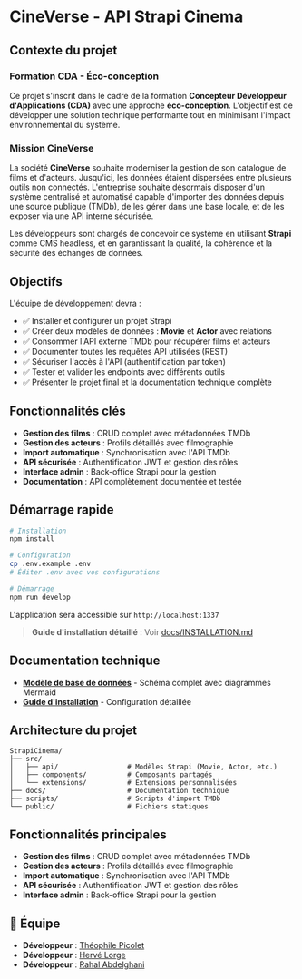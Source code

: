 #  CineVerse - API Strapi Cinema

## Contexte du projet

###  Formation CDA - Éco-conception

Ce projet s'inscrit dans le cadre de la formation **Concepteur Développeur d'Applications (CDA)** avec une approche **éco-conception**. L'objectif est de développer une solution technique performante tout en minimisant l'impact environnemental du système.

###  Mission CineVerse

La société **CineVerse** souhaite moderniser la gestion de son catalogue de films et d'acteurs. Jusqu'ici, les données étaient dispersées entre plusieurs outils non connectés. L'entreprise souhaite désormais disposer d'un système centralisé et automatisé capable d'importer des données depuis une source publique (TMDb), de les gérer dans une base locale, et de les exposer via une API interne sécurisée.

Les développeurs sont chargés de concevoir ce système en utilisant **Strapi** comme CMS headless, et en garantissant la qualité, la cohérence et la sécurité des échanges de données.

##  Objectifs

L'équipe de développement devra :

- ✅ Installer et configurer un projet Strapi
- ✅ Créer deux modèles de données : **Movie** et **Actor** avec relations
- ✅ Consommer l'API externe TMDb pour récupérer films et acteurs
- ✅ Documenter toutes les requêtes API utilisées (REST)
- ✅ Sécuriser l'accès à l'API (authentification par token)
- ✅ Tester et valider les endpoints avec différents outils
- ✅ Présenter le projet final et la documentation technique complète

##  Fonctionnalités clés

- **Gestion des films** : CRUD complet avec métadonnées TMDb
- **Gestion des acteurs** : Profils détaillés avec filmographie  
- **Import automatique** : Synchronisation avec l'API TMDb
- **API sécurisée** : Authentification JWT et gestion des rôles
- **Interface admin** : Back-office Strapi pour la gestion
- **Documentation** : API complètement documentée et testée

##  Démarrage rapide

```bash
# Installation
npm install

# Configuration
cp .env.example .env
# Éditer .env avec vos configurations

# Démarrage
npm run develop
```

L'application sera accessible sur `http://localhost:1337`

>  **Guide d'installation détaillé** : Voir [docs/INSTALLATION.md](docs/INSTALLATION.md)

##  Documentation technique

- **[Modèle de base de données](docs/MODELE_BDD.md)** - Schéma complet avec diagrammes Mermaid
- **[Guide d'installation](docs/INSTALLATION.md)** - Configuration détaillée


##  Architecture du projet

```
StrapiCinema/
├── src/
│   ├── api/                 # Modèles Strapi (Movie, Actor, etc.)
│   ├── components/          # Composants partagés
│   └── extensions/          # Extensions personnalisées
├── docs/                    # Documentation technique
├── scripts/                 # Scripts d'import TMDb
└── public/                  # Fichiers statiques
```

##  Fonctionnalités principales

- **Gestion des films** : CRUD complet avec métadonnées TMDb
- **Gestion des acteurs** : Profils détaillés avec filmographie
- **Import automatique** : Synchronisation avec l'API TMDb
- **API sécurisée** : Authentification JWT et gestion des rôles
- **Interface admin** : Back-office Strapi pour la gestion


## 👥 Équipe

- **Développeur** : [Théophile Picolet](https://github.com/Theophile-Picolet)
- **Développeur** : [Hervé Lorge](https://gitlab.com/hervelge)
- **Développeur** : [Rahal Abdelghani](https://github.com/abdel92000)

